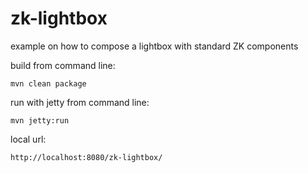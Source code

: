 # zk-lightbox
example on how to compose a lightbox with standard ZK components


build from command line:

```mvn clean package```


run with jetty from command line:

```mvn jetty:run```


local url:

```http://localhost:8080/zk-lightbox/```

